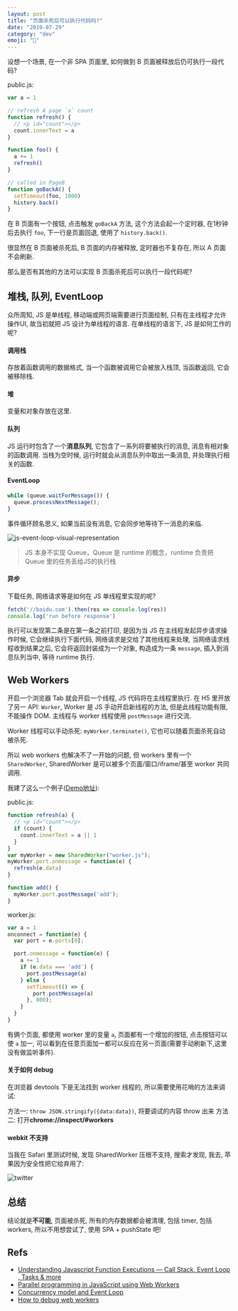 ```yaml
---
layout: post
title: "页面杀死后可以执行代码吗?"
date: "2019-07-29"
category: "dev"
emoji: "🥊"
---
```


设想一个场景, 在一个非 SPA 页面里, 如何做到 B 页面被释放后仍可执行一段代码?

public.js:

```javascript
var a = 1

// refresh A page `a` count
function refresh() {
  // <p id="count"></p>
  count.innerText = a
}

function foo() {
  a += 1
  refresh()
}

// called in PageB
function goBackA() {
  setTimeout(foo, 1000)
  history.back()
}
```

在 B 页面有一个按钮, 点击触发 `goBackA` 方法, 这个方法会起一个定时器, 在1秒钟后去执行 `foo`, 下一行是页面回退, 使用了 `history.back()`.

很显然在 B 页面被杀死后, B 页面的内存被释放, 定时器也不复存在, 所以 A 页面不会刷新.

那么是否有其他的方法可以实现 B 页面杀死后可以执行一段代码呢?

## 堆栈, 队列, EventLoop

众所周知, JS 是单线程, 移动端或网页端需要进行页面绘制, 只有在主线程才允许操作UI, 故当初就把 JS 设计为单线程的语言. 在单线程的语言下, JS 是如何工作的呢?

#### 调用栈

存放着函数调用的数据格式, 当一个函数被调用它会被放入栈顶, 当函数返回, 它会被移除栈.

#### 堆

变量和对象存放在这里.

#### 队列

JS 运行时包含了一个**消息队列**, 它包含了一系列将要被执行的消息, 消息有相对象的函数调用.
当栈为空时候, 运行时就会从消息队列中取出一条消息, 并处理执行相关的函数.


#### EventLoop

```javascript
while (queue.waitForMessage()) {
  queue.processNextMessage();
}
```

事件循环顾名思义, 如果当前没有消息, 它会同步地等待下一消息的来临.

![js-event-loop-visual-representation](js-event-loop-visual-representation.png)

> JS 本身不实现 Queue，Queue 是 runtime 的概念，runtime 负责把 Queue 里的任务丢给JS的执行栈

#### 异步

下载任务, 网络请求等是如何在 JS 单线程里实现的呢?

```javascript
fetch('//baidu.com').then(res => console.log(res))
console.log('run before response')
```

执行可以发现第二条是在第一条之前打印, 是因为当 JS 在主线程发起异步请求操作时候, 它会继续执行下面代码, 网络请求是交给了其他线程来处理, 当网络请求线程收到结果之后, 它会将返回封装成为一个对象, 构造成为一条 `message`, 插入到消息队列当中, 等待 runtime 执行.

## Web Workers

开启一个浏览器 Tab 就会开启一个线程, JS 代码将在主线程里执行.
在 H5 里开放了另一 API: `Worker`, Worker 是 JS 手动开启新线程的方法, 但是此线程功能有限, 不能操作 DOM.
主线程与 worker 线程使用 `postMessage` 进行交流.

Worker 线程可以手动杀死: `myWorker.terminate()`, 它也可以随着页面杀死自动被杀死.

所以 web workers 也解决不了一开始的问题, 但 workers 里有一个 `SharedWorker`, SharedWorker 是可以被多个页面/窗口/iframe/甚至 worker 共同调用.

我建了这么一个例子([Demo地址](https://github.com/FaiChou/SharedWorkerDemo)):

public.js:

```javascript
function refresh(a) {
  // <p id="count"></p>
  if (count) {
    count.innerText = a || 1
  }
}
var myWorker = new SharedWorker("worker.js");
myWorker.port.onmessage = function(e) {
  refresh(e.data)
}

function add() {
  myWorker.port.postMessage('add');
}
```

worker.js:

```javascript
var a = 1
onconnect = function(e) {
  var port = e.ports[0];

  port.onmessage = function(e) {
    a += 1
    if (e.data === 'add') {
      port.postMessage(a)
    } else {
      setTimeout(() => {
        port.postMessage(a)
      }, 800);
    }
  }
}
```

有俩个页面, 都使用 worker 里的变量 `a`, 页面都有一个增加的按钮, 点击按钮可以使 `a` 加一, 可以看到在任意页面加一都可以反应在另一页面(需要手动刷新下,这里没有做监听事件).

#### 关于如何 debug

在浏览器 devtools 下是无法找到 worker 线程的, 所以需要使用花哨的方法来调试:

方法一: `throw JSON.stringify({data:data})`, 将要调试的内容 throw 出来
方法二: 打开**chrome://inspect/#workers**

#### webkit 不支持

当我在 Safari 里测试时候, 发现 SharedWorker 压根不支持, 搜索才发现, 我去, 苹果因为安全性把它给弃用了:

![twitter](twitter.png)


## 总结

结论就是**不可能**, 页面被杀死, 所有的内存数据都会被清理, 包括 timer, 包括 workers, 所以不用想尝试了, 使用 SPA + pushState 吧!

## Refs

- [Understanding Javascript Function Executions — Call Stack, Event Loop , Tasks & more](https://medium.com/@gaurav.pandvia/understanding-javascript-function-executions-tasks-event-loop-call-stack-more-part-1-5683dea1f5ec)
- [Parallel programming in JavaScript using Web Workers](https://itnext.io/achieving-parallelism-in-javascript-using-web-workers-8f921f2d26db)
- [Concurrency model and Event Loop](https://developer.mozilla.org/en-US/docs/Web/JavaScript/EventLoop)
- [How to debug web workers](https://stackoverflow.com/questions/2323778/how-to-debug-web-workers)
